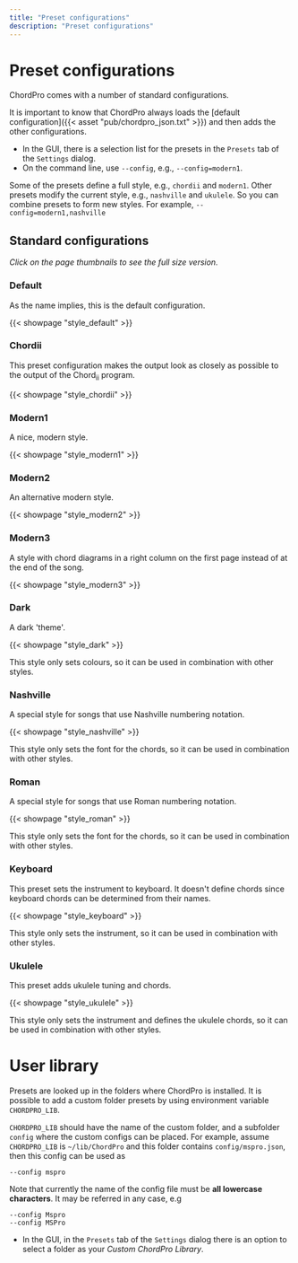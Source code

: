 ```yaml
---
title: "Preset configurations"
description: "Preset configurations"
---
```


# Preset configurations

ChordPro comes with a number of standard configurations.

It is important to know that ChordPro always loads the
[default configuration]({{< asset "pub/chordpro_json.txt" >}})
and then adds the other configurations.

* In the GUI, there is a selection list for the presets in the `Presets` tab of the `Settings` dialog.
* On the command line, use `--config`, e.g., `--config=modern1`.

Some of the presets define a full style, e.g., `chordii` and `modern1`. Other
presets modify the current style, e.g., `nashville` and `ukulele`. So
you can combine presets to form new styles. For example, `--config=modern1,nashville`

## Standard configurations

_Click on the page thumbnails to see the full size version._

### Default
As the name implies, this is the default configuration.

{{< showpage "style_default" >}}

### Chordii
This preset configuration makes the output look as closely as possible to the output of the Chord<sub>ii</sub> program.

{{< showpage "style_chordii" >}}

### Modern1
A nice, modern style.

{{< showpage "style_modern1" >}}

### Modern2
An alternative modern style.

{{< showpage "style_modern2" >}}

### Modern3
A style with chord diagrams in a right column on the first page instead of at the end of the song.

{{< showpage "style_modern3" >}}

### Dark
A dark 'theme'.

{{< showpage "style_dark" >}}

This style only sets colours, so it can be used in combination with other styles.

### Nashville
A special style for songs that use Nashville numbering notation.

{{< showpage "style_nashville" >}}

This style only sets the font for the chords, so it can be used in combination with other styles.

### Roman
A special style for songs that use Roman numbering notation.

{{< showpage "style_roman" >}}

This style only sets the font for the chords, so it can be used in combination with other styles.

### Keyboard
This preset sets the instrument to keyboard. It doesn't define
chords since keyboard chords can be determined from their names.

{{< showpage "style_keyboard" >}}

This style only sets the instrument, so it can be used in combination with other styles.

### Ukulele
This preset adds ukulele tuning and chords.

{{< showpage "style_ukulele" >}}

This style only sets the instrument and defines the ukulele chords, so it can be used in combination with other styles.

# User library

Presets are looked up in the folders where ChordPro is installed. It
is possible to add a custom folder presets by using environment
variable `CHORDPRO_LIB`.

`CHORDPRO_LIB` should have the name of the custom folder, and a
subfolder `config` where the custom configs can be placed. For
example, assume `CHORDPRO_LIB` is `~/lib/ChordPro` and this folder
contains `config/mspro.json`, then this config can be used as

    --config mspro
	
Note that currently the name of the config file must be **all lowercase
characters**. It may be referred in any case, e.g

    --config Mspro
    --config MSPro

* In the GUI, in the `Presets` tab of the `Settings` dialog there is an option to select a folder as your *Custom ChordPro Library*.
